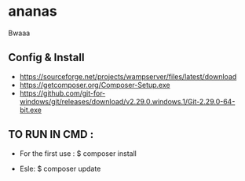 # ananas
Bwaaa

## Config & Install

- https://sourceforge.net/projects/wampserver/files/latest/download
- https://getcomposer.org/Composer-Setup.exe
- https://github.com/git-for-windows/git/releases/download/v2.29.0.windows.1/Git-2.29.0-64-bit.exe


## TO RUN IN CMD :

- For the first use : 
$ composer install

- Esle: 
$ composer update